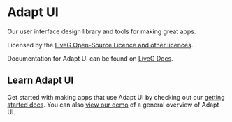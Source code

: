 # Adapt UI
Our user interface design library and tools for making great apps.

Licensed by the [LiveG Open-Source Licence and other licences](LICENCE.md).

Documentation for Adapt UI can be found on [LiveG Docs](https://docs.liveg.tech/?product=adaptui&page=index.md).

## Learn Adapt UI
Get started with making apps that use Adapt UI by checking out our [getting started docs](https://docs.liveg.tech/?product=adaptui&page=index.md). You can also [view our demo](https://opensource.liveg.tech/Adapt-UI/demos/all) of a general overview of Adapt UI.
